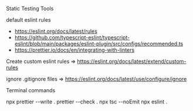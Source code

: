 Static Testing Tools

default eslint rules

- https://eslint.org/docs/latest/rules
- https://github.com/typescript-eslint/typescript-eslint/blob/main/packages/eslint-plugin/src/configs/recommended.ts
- https://prettier.io/docs/en/integrating-with-linters

Create custom eslint rules => https://eslint.org/docs/latest/extend/custom-rules

ignore .gitignore files => https://eslint.org/docs/latest/use/configure/ignore

Terminal commands

npx prettier --write .
prettier --check .
npx tsc --noEmit
npx eslint .
